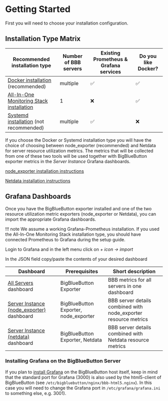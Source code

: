 # Getting Started
First you will need to choose your installation configuration.

## Installation Type Matrix
| Recommended installation type | Number of BBB servers | Existing Prometheus & Grafana services | Do you like Docker? | 
| --- | --- | --- | --- |
| [Docker installation](./installation/bigbluebutton_exporter.md#docker-installation-recommended) (recommended) | multiple | ✅ | ✅ |  
| [All-In-One Monitoring Stack installation](./installation/all_in_one_monitoring_stack.md) | 1 | ❌ | ✅ |
| [Systemd installation](./installation/bigbluebutton_exporter.md#systemd-installation-not-recommended) (not recommended) | multiple | ✅ | ❌ |

If you choose the Docker or Systemd installation type you will have the choice of choosing between node_exporter 
(recommended) and Netdata for server resource utilization metrics.
The metrics that will be collected from one of these two tools will be used together with BigBlueButton exporter metrics
in the _Server Instance_ Grafana dashboards.

[node_exporter installation instructions](./installation/node_exporter.md)

[Netdata installation instructions](./installation/netdata.md)

## Grafana Dashboards
Once you have the BigBlueButton exporter installed and one of the two resource utilization metric exporters (node_exporter
or Netdata), you can import the appropriate Grafana dashboards.

!!! note
    We assume a working Grafana-Prometheus installation.
    If you used the All-In-One Monitoring Stack installation type, you should have connected Prometheus to Grafana during
    the setup guide.

Login to Grafana and in the left menu click on _+ icon -> import_

In the JSON field copy/paste the contents of your desired dashboard

| Dashboard | Prerequisites | Short description |
| --- | --- | --- |
| [All Servers](https://github.com/greenstatic/bigbluebutton-exporter/tree/master/extras/dashboards/all_servers.json) dashboard | BigBlueButton Exporter | BBB metrics for all servers in one dashboard |
| [Server Instance (node_exporter)](https://github.com/greenstatic/bigbluebutton-exporter/tree/master/extras/dashboards/server_instance_node_exporter.json) dashboard | BigBlueButton Exporter, node_exporter | BBB server details combined with node_exporter resource metrics |
| [Server Instance (netdata)](https://github.com/greenstatic/bigbluebutton-exporter/tree/master/extras/dashboards/server_instance_netdata.json) dashboard | BigBlueButton Exporter, Netdata | BBB server details combined with Netdata resource metrics |

### Installing Grafana on the BigBlueButton Server
If you plan to [install Grafana](https://grafana.com/docs/grafana/latest/installation/) on the BigBlueButton host itself, 
keep in mind that the standard port for Grafana (3000) is also used by the html5-client of BigBlueButton 
(see `/etc/bigbluebutton/nginx/bbb-html5.nginx`).
In this case you will need to change the Grafana port in `/etc/grafana/grafana.ini` to something else, e.g. 3001).
